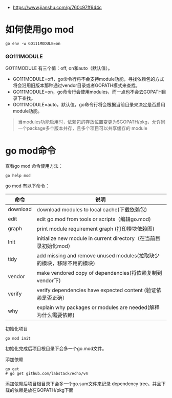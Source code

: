 - https://www.jianshu.com/p/760c97ff644c

# 如何使用go mod

```shell
go env -w GO111MODULE=on
```

### GO111MODULE

 GO111MODULE 有三个值：off, on和auto（默认值）。

- GO111MODULE=off，go命令行将不会支持module功能，寻找依赖包的方式将会沿用旧版本那种通过vendor目录或者GOPATH模式来查找。
-  GO111MODULE=on，go命令行会使用modules，而一点也不会去GOPATH目录下查找。
- GO111MODULE=auto，默认值，go命令行将会根据当前目录来决定是否启用module功能。



> 当modules功能启用时，依赖包的存放位置变更为$GOPATH/pkg，允许同一个package多个版本并存，且多个项目可以共享缓存的 module

# go mod命令

查看go  mod 命令使用方法：

```shell
go help mod
```

go mod 有以下命令：

| 命令     | 说明                                                         |
| -------- | ------------------------------------------------------------ |
| download | download modules to local cache(下载依赖包)                  |
| edit     | edit go.mod from tools or scripts（编辑go.mod)               |
| graph    | print module requirement graph (打印模块依赖图)              |
| Init     | initialize new module in current directory（在当前目录初始化mod） |
| tidy     | add missing and remove unused modules(拉取缺少的模块，移除不用的模块) |
| vendor   | make vendored copy of dependencies(将依赖复制到vendor下)     |
| verify   | verify dependencies have expected content (验证依赖是否正确） |
| why      | explain why packages or modules are needed(解释为什么需要依赖) |



初始化项目

```shell
go mod init
```

初始化完成后项目根目录下会多一个go.mod文件。



添加依赖

```shell
go get 
# go get github.com/labstack/echo/v4
```

添加依赖后项目根目录下会多一个go.sum文件来记录 dependency tree。并且下载的依赖是放在GOPATH/pkg下面